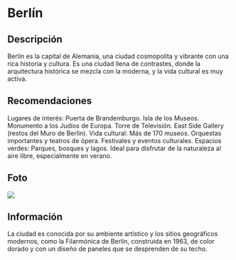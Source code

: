 # Berlín

## Descripción 
Berlín es la capital de Alemania, una ciudad cosmopolita y vibrante con una rica historia y cultura. Es una ciudad llena de contrastes, donde la arquitectura histórica se mezcla con la moderna, y la vida cultural es muy activa. 

## Recomendaciones
Lugares de interés:
Puerta de Brandemburgo. 
Isla de los Museos. 
Monumento a los Judíos de Europa. 
Torre de Televisión. 
East Side Gallery (restos del Muro de Berlín). 
Vida cultural:
Más de 170 museos. 
Orquestas importantes y teatros de ópera. 
Festivales y eventos culturales. 
Espacios verdes:
Parques, bosques y lagos. 
Ideal para disfrutar de la naturaleza al aire libre, especialmente en verano. 

## Foto
![](https://www.101viajes.com/sites/default/files/styles/guia-full/public/informacion-berlin.jpg)

## Información
La ciudad es conocida por su ambiente artístico y los sitios geográficos modernos, como la Filarmónica de Berlín, construida en 1963, de color dorado y con un diseño de paneles que se desprenden de su techo. 